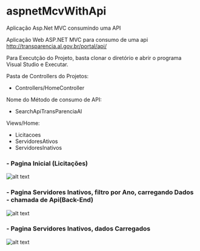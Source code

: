 # aspnetMcvWithApi
Aplicação Asp.Net MVC consumindo uma API

Aplicação Web ASP.NET MVC para consumo de uma api http://transparencia.al.gov.br/portal/api/

Para Executção do Projeto, basta clonar o diretório e abrir o programa Visual Studio e Executar.


Pasta de Controllers do Projetos:
 - Controllers/HomeController
 
 Nome do Método de consumo de API:
 - SearchApiTransParenciaAl
 

Views/Home:
- Licitacoes
- ServidoresAtivos
- ServidoresInativos


### - Pagina Inicial (Licitações)
![alt text](https://github.com/fellipespfc/aspnetMcvWithApi/blob/main/Fotos/1.JPG)

### - Pagina Servidores Inativos, filtro por Ano, carregando Dados - chamada de Api(Back-End)
![alt text](https://github.com/fellipespfc/aspnetMcvWithApi/blob/main/Fotos/2.jpg)

### - Pagina Servidores Inativos, dados Carregados
![alt text](https://github.com/fellipespfc/aspnetMcvWithApi/blob/main/Fotos/3.JPG)

